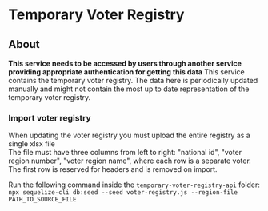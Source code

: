 # Temporary Voter Registry

## About

**This service needs to be accessed by users through another service providing appropriate authentication for getting this data**
This service contains the temporary voter registry.
The data here is periodically updated manually and might not contain the most up to date representation of the temporary voter registry.

### Import voter registry

When updating the voter registry you must upload the entire registry as a single xlsx file  
The file must have three columns from left to right: "national id", "voter region number", "voter region name", where each row is a separate voter.
The first row is reserved for headers and is removed on import.

Run the following command inside the `temporary-voter-registry-api` folder:  
`npx sequelize-cli db:seed --seed voter-registry.js --region-file PATH_TO_SOURCE_FILE`

